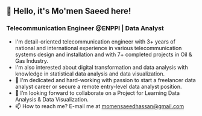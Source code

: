 ## 👋 Hello, it's **Mo'men Saeed** here!
### Telecommunication Engineer @ENPPI | Data Analyst
- I'm detail-oriented telecommunication engineer with 3+ years of national and international experience in various telecommunication systems design and installation and with 7+ completed projects in Oil & Gas Industry.
- I'm also interested about digital transformation and data analysis with knowledge in statistical data analysis and data visualization. 
- 👀 I'm dedicated and hard-working with passion to start a freelancer data analyst career or secure a remote entry-level data analyst position.
- 💞️ I’m looking forward to collaborate on a Project for Learning Data Analysis & Data Visualization.
- 📫 How to reach me? E-mail me at momensaeedhassan@gmail.com

<!---
MomenSa3eed/MomenSa3eed is a ✨ special ✨ repository because its `README.md` (this file) appears on your GitHub profile.
You can click the Preview link to take a look at your changes.
--->
